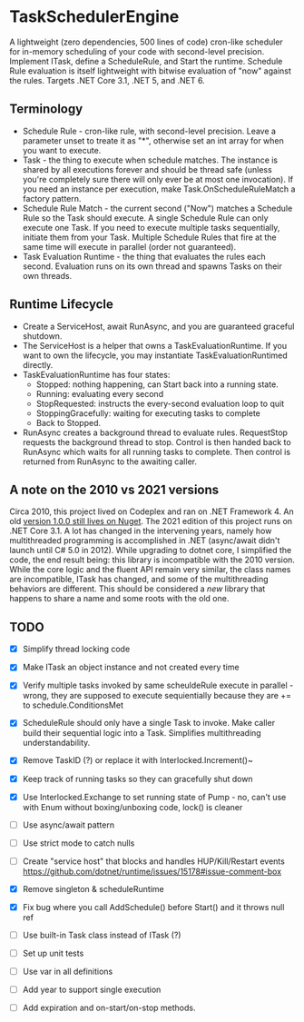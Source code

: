# TaskSchedulerEngine

A lightweight (zero dependencies, 500 lines of code) cron-like scheduler for in-memory scheduling of your code with second-level precision. Implement ITask, define a ScheduleRule, and Start the runtime. 
Schedule Rule evaluation is itself lightweight with bitwise evaluation of "now" against the rules. Targets .NET Core 3.1, .NET 5, and .NET 6. 

## Terminology

* Schedule Rule - cron-like rule, with second-level precision. Leave a parameter unset to treate it as "*", otherwise set an int array for when you want to execute. 
* Task - the thing to execute when schedule matches. The instance is shared by all executions forever and should be thread safe (unless you're completely sure there will only ever be at most one invocation). If you need an instance per execution, make Task.OnScheduleRuleMatch a factory pattern.
* Schedule Rule Match - the current second ("Now") matches a Schedule Rule so the Task should execute. A single Schedule Rule can only execute one Task. If you need to execute multiple tasks sequentially, initiate them from your Task. Multiple Schedule Rules that fire at the same time will execute in parallel (order not guaranteed).
* Task Evaluation Runtime - the thing that evaluates the rules each second. Evaluation runs on its own thread and spawns Tasks on their own threads.

## Runtime Lifecycle

* Create a ServiceHost, await RunAsync, and you are guaranteed graceful shutdown.
* The ServiceHost is a helper that owns a TaskEvaluationRuntime. If you want to own the lifecycle, you may instantiate TaskEvaluationRuntimed directly.
* TaskEvaluationRuntime has four states: 
  * Stopped: nothing happening, can Start back into a running state.
  * Running: evaluating every second
  * StopRequested: instructs the every-second evaluation loop to quit
  * StoppingGracefully: waiting for executing tasks to complete
  * Back to Stopped.
* RunAsync creates a background thread to evaluate rules. RequestStop requests the background thread to stop. Control is then handed back to RunAsync which waits for all running tasks to complete. Then control is returned from RunAsync to the awaiting caller. 

## A note on the 2010 vs 2021 versions

Circa 2010, this project lived on Codeplex and ran on .NET Framework 4. An old [version 1.0.0 still lives on Nuget](https://www.nuget.org/packages/TaskSchedulerEngine/1.0.0). 
The 2021 edition of this project runs on .NET Core 3.1. A lot has changed in the intervening years, namely how multithreaded programming
is accomplished in .NET (async/await didn't launch until C# 5.0 in 2012). While upgrading to dotnet core, I simplified the code, the end result being:
this library is incompatible with the 2010 version. While the core logic and the fluent API remain very similar, the 
class names are incompatible, ITask has changed, and some of the multithreading behaviors are different. 
This should be considered a *new* library that happens to share a name and some roots with the old one. 


## TODO

- [x] Simplify thread locking code
- [x] Make ITask an object instance and not created every time
- [x] Verify multiple tasks invoked by same scheuldeRule execute in parallel - wrong, they are supposed to execute sequientially because they are += to schedule.ConditionsMet
- [x] ScheduleRule should only have a single Task to invoke. Make caller build their sequential logic into a Task. Simplifies multithreading understandability.
- [x] Remove TaskID (?) or replace it with Interlocked.Increment()~
- [x] Keep track of running tasks so they can gracefully shut down
- [x] Use Interlocked.Exchange to set running state of Pump - no, can't use with Enum without boxing/unboxing code, lock() is cleaner
- [ ] Use async/await pattern
- [ ] Use strict mode to catch nulls 
- [ ] Create "service host" that blocks and handles HUP/Kill/Restart events https://github.com/dotnet/runtime/issues/15178#issue-comment-box
- [x] Remove singleton & scheduleRuntime 
- [x] Fix bug where you call AddSchedule() before Start() and it throws null ref 
- [ ] Use built-in Task class instead of ITask (?)
- [ ] Set up unit tests

- [ ] Use var in all definitions 
- [ ] Add year to support single execution
- [ ] Add expiration and on-start/on-stop methods. 



